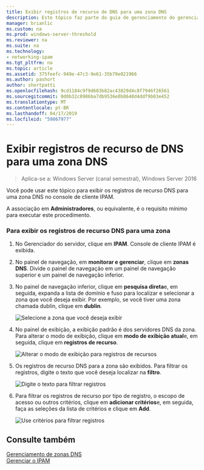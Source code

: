 ```yaml
---
title: Exibir registros de recurso de DNS para uma zona DNS
description: Este tópico faz parte do guia de gerenciamento do gerenciamento de endereço IP (IPAM) no Windows Server 2016.
manager: brianlic
ms.custom: na
ms.prod: windows-server-threshold
ms.reviewer: na
ms.suite: na
ms.technology:
- networking-ipam
ms.tgt_pltfrm: na
ms.topic: article
ms.assetid: 375feefc-949e-47c3-9e61-35b79e021966
ms.author: pashort
author: shortpatti
ms.openlocfilehash: 9cd1184c9f9d603b82ac43829d4c8f7946f26561
ms.sourcegitcommit: 0d0b32c8986ba7db9536e0b8648d4ddf9b03e452
ms.translationtype: MT
ms.contentlocale: pt-BR
ms.lasthandoff: 04/17/2019
ms.locfileid: "59867977"
---
```

# <a name="view-dns-resource-records-for-a-dns-zone"></a>Exibir registros de recurso de DNS para uma zona DNS

>Aplica-se a: Windows Server (canal semestral), Windows Server 2016

Você pode usar este tópico para exibir os registros de recurso DNS para uma zona DNS no console de cliente IPAM.  
  
A associação em **Administradores**, ou equivalente, é o requisito mínimo para executar este procedimento.  
  
### <a name="to-view-dns-resource-records-for-a-zone"></a>Para exibir os registros de recurso DNS para uma zona  
  
1.  No Gerenciador do servidor, clique em **IPAM**. Console de cliente IPAM é exibida.  
  
2.  No painel de navegação, em **monitorar e gerenciar**, clique em **zonas DNS**.  Divide o painel de navegação em um painel de navegação superior e um painel de navegação inferior.  
  
3.  No painel de navegação inferior, clique em **pesquisa direta**e, em seguida, expanda a lista de domínio e fuso para localizar e selecionar a zona que você deseja exibir. Por exemplo, se você tiver uma zona chamada dublin, clique em **dublin**.  
  
    ![Selecione a zona que você deseja exibir](../../media/View-DNS-Resource-Records-for-a-DNS-Zone/ipam_DNSzones_01a.jpg)  

  
4.  No painel de exibição, a exibição padrão é dos servidores DNS da zona. Para alterar o modo de exibição, clique em **modo de exibição atual**e, em seguida, clique em **registros de recurso**.  
  
    ![Alterar o modo de exibição para registros de recursos](../../media/View-DNS-Resource-Records-for-a-DNS-Zone/ipam_Zone_RR_02.jpg)  
  
5.  Os registros de recurso DNS para a zona são exibidos. Para filtrar os registros, digite o texto que você deseja localizar na **filtro**.  
  
    ![Digite o texto para filtrar registros](../../media/View-DNS-Resource-Records-for-a-DNS-Zone/ipam_DNSzones_01c.jpg)  
  
6.  Para filtrar os registros de recurso por tipo de registro, o escopo de acesso ou outros critérios, clique em **adicionar critérios**e, em seguida, faça as seleções da lista de critérios e clique em **Add**.  
  
    ![Use critérios para filtrar registros](../../media/View-DNS-Resource-Records-for-a-DNS-Zone/ipam_DNSzones_01d.jpg)  
  
## <a name="see-also"></a>Consulte também  
[Gerenciamento de zonas DNS](DNS-Zone-Management.md)  
[Gerenciar o IPAM](Manage-IPAM.md)  
  


